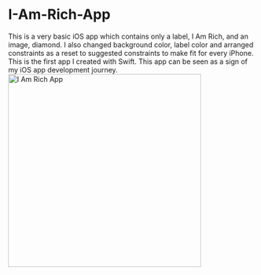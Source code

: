 # I-Am-Rich-App
This is a very basic iOS app which contains only a label, I Am Rich, and an image, diamond. I also changed background color, label color and arranged constraints as a reset to suggested constraints to make fit for every iPhone. This is the first app I created with Swift. This app can be seen as a sign of my iOS app development journey. <img width="392" alt="I Am Rich App" src="https://user-images.githubusercontent.com/92036779/183627247-7b5b6f31-ef50-4a0f-979c-b8d6c8c3096d.png">
